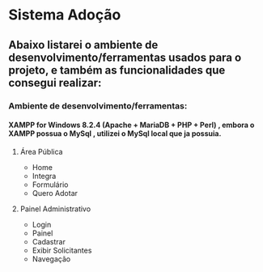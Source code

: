 # Sistema Adoção

## Abaixo listarei o ambiente de desenvolvimento/ferramentas usados para o projeto, e também as funcionalidades que consegui realizar:

### Ambiente de desenvolvimento/ferramentas:
    
#### XAMPP for Windows 8.2.4 (Apache + MariaDB + PHP + Perl) , embora o XAMPP possua o MySql , utilizei o MySql local que ja possuia.

1. Área Pública
    - Home
    - Integra
    - Formulário
    - Quero Adotar

2. Painel Administrativo
    - Login
    - Painel
    - Cadastrar
    - Exibir Solicitantes
    - Navegação


